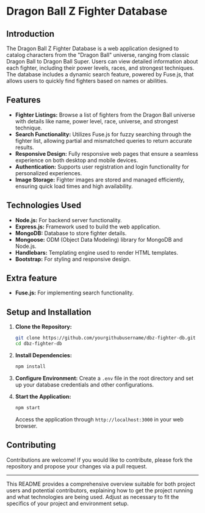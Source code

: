 # Dragon Ball Z Fighter Database

## Introduction
The Dragon Ball Z Fighter Database is a web application designed to catalog characters from the "Dragon Ball" universe, ranging from classic Dragon Ball to Dragon Ball Super. Users can view detailed information about each fighter, including their power levels, races, and strongest techniques. The database includes a dynamic search feature, powered by Fuse.js, that allows users to quickly find fighters based on names or abilities.

## Features
- **Fighter Listings:** Browse a list of fighters from the Dragon Ball universe with details like name, power level, race, universe, and strongest technique.
- **Search Functionality:** Utilizes Fuse.js for fuzzy searching through the fighter list, allowing partial and mismatched queries to return accurate results.
- **Responsive Design:** Fully responsive web pages that ensure a seamless experience on both desktop and mobile devices.
- **Authentication:** Supports user registration and login functionality for personalized experiences.
- **Image Storage:** Fighter images are stored and managed efficiently, ensuring quick load times and high availability.

## Technologies Used
- **Node.js:** For backend server functionality.
- **Express.js:** Framework used to build the web application.
- **MongoDB:** Database to store fighter details.
- **Mongoose:** ODM (Object Data Modeling) library for MongoDB and Node.js.
- **Handlebars:** Templating engine used to render HTML templates.
- **Bootstrap:** For styling and responsive design.
## Extra feature
- **Fuse.js:** For implementing search functionality.

## Setup and Installation
1. **Clone the Repository:**
   ```bash
   git clone https://github.com/yourgithubusername/dbz-fighter-db.git
   cd dbz-fighter-db
   ```

2. **Install Dependencies:**
   ```bash
   npm install
   ```

3. **Configure Environment:**
   Create a `.env` file in the root directory and set up your database credentials and other configurations.

4. **Start the Application:**
   ```bash
   npm start
   ```
   Access the application through `http://localhost:3000` in your web browser.

## Contributing
Contributions are welcome! If you would like to contribute, please fork the repository and propose your changes via a pull request.

---

This README provides a comprehensive overview suitable for both project users and potential contributors, explaining how to get the project running and what technologies are being used. Adjust as necessary to fit the specifics of your project and environment setup.
